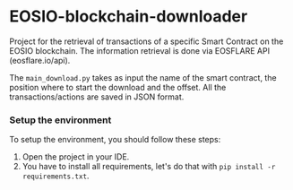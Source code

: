 # EOSIO-blockchain-downloader

Project for the retrieval of transactions of a specific Smart Contract on the EOSIO blockchain. The information retrieval is done via EOSFLARE API (eosflare.io/api). 

The `main_download.py` takes as input the name of the smart contract, the position where to start the download and the offset. All the transactions/actions are saved in JSON format.

### Setup the environment

To setup the environment, you should follow these steps:

1. Open the project in your IDE.
2. You have to install all requirements, let's do that with `pip install -r requirements.txt`.
